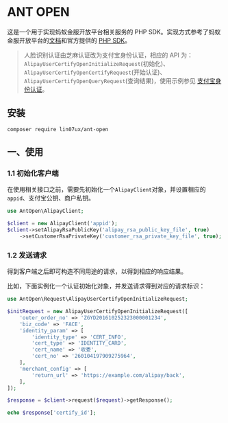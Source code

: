 # ANT OPEN

这是一个用于实现蚂蚁金服开放平台相关服务的 PHP SDK。实现方式参考了蚂蚁金服开放平台的[文档](https://docs.alipay.com/zmxy/271)和官方提供的 [PHP SDK](https://docs.alipay.com/zmxy/54/103419#s1)。

> 人脸识别认证由芝麻认证改为支付宝身份认证，相应的 API 为：`AlipayUserCertifyOpenInitializeRequest`(初始化)、`AlipayUserCertifyOpenCertifyRequest`(开始认证)、`AlipayUserCertifyOpenQueryRequest`(查询结果)，使用示例参见 [支付宝身份认证](./docs/alipay-user-certify.md)。

## 安装

```shell
composer require lin07ux/ant-open
```

## 一、使用

### 1.1 初始化客户端

在使用相关接口之前，需要先初始化一个`AlipayClient`对象，并设置相应的`appid`、支付宝公钥、商户私钥。

```php
use AntOpen\AlipayClient;

$client = new AlipayClient('appid');
$client->setAlipayRsaPublicKey('alipay_rsa_public_key_file', true)
    ->setCustomerRsaPrivateKey('customer_rsa_private_key_file', true);
```

### 1.2 发送请求

得到客户端之后即可构造不同用途的请求，以得到相应的响应结果。

比如，下面实例化一个认证初始化对象，并发送请求得到对应的请求标识：

```php
use AntOpen\Request\AlipayUserCertifyOpenInitializeRequest;

$initRequest = new AlipayUserCertifyOpenInitializeRequest([
    'outer_order_no' => 'ZGYD201610252323000001234',
    'biz_code' => 'FACE',
    'identity_param' => [
        'identity_type' => 'CERT_INFO',
        'cert_type' => 'IDENTITY_CARD',
        'cert_name' => '收委',
        'cert_no' => '260104197909275964',
    ],
    'merchant_config' => [
        'return_url' => 'https://example.com/alipay/back',
    ],
]);

$response = $client->request($request)->getResponse();

echo $response['certify_id'];
```
